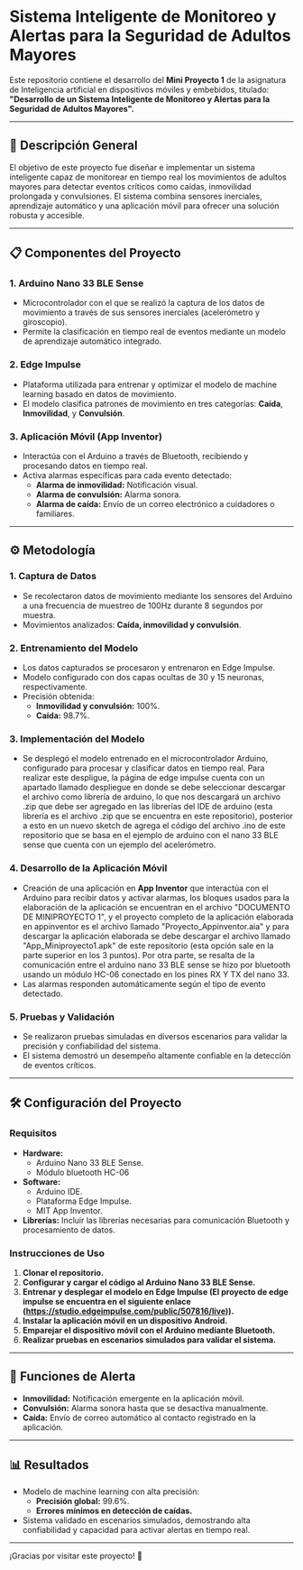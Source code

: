 # Sistema Inteligente de Monitoreo y Alertas para la Seguridad de Adultos Mayores

Este repositorio contiene el desarrollo del **Mini Proyecto 1** de la asignatura de Inteligencia artificial en dispositivos móviles y embebidos, titulado:  
**"Desarrollo de un Sistema Inteligente de Monitoreo y Alertas para la Seguridad de Adultos Mayores".**

---

## 📜 **Descripción General**
El objetivo de este proyecto fue diseñar e implementar un sistema inteligente capaz de monitorear en tiempo real los movimientos de adultos mayores para detectar eventos críticos como caídas, inmovilidad prolongada y convulsiones. El sistema combina sensores inerciales, aprendizaje automático y una aplicación móvil para ofrecer una solución robusta y accesible.

---

## 📋 **Componentes del Proyecto**

### 1. **Arduino Nano 33 BLE Sense**
- Microcontrolador con el que se realizó la captura de los datos de movimiento a través de sus sensores inerciales (acelerómetro y giroscopio).
- Permite la clasificación en tiempo real de eventos mediante un modelo de aprendizaje automático integrado.

### 2. **Edge Impulse**
- Plataforma utilizada para entrenar y optimizar el modelo de machine learning basado en datos de movimiento.
- El modelo clasifica patrones de movimiento en tres categorías: **Caída**, **Inmovilidad**, y **Convulsión**.

### 3. **Aplicación Móvil (App Inventor)**
- Interactúa con el Arduino a través de Bluetooth, recibiendo y procesando datos en tiempo real.
- Activa alarmas específicas para cada evento detectado:
  - **Alarma de inmovilidad:** Notificación visual.
  - **Alarma de convulsión:** Alarma sonora.
  - **Alarma de caída:** Envío de un correo electrónico a cuidadores o familiares.

---

## ⚙️ **Metodología**

### 1. **Captura de Datos**
- Se recolectaron datos de movimiento mediante los sensores del Arduino a una frecuencia de muestreo de 100Hz durante 8 segundos por muestra.
- Movimientos analizados: **Caída, inmovilidad y convulsión**.

### 2. **Entrenamiento del Modelo**
- Los datos capturados se procesaron y entrenaron en Edge Impulse.
- Modelo configurado con dos capas ocultas de 30 y 15 neuronas, respectivamente.
- Precisión obtenida:
  - **Inmovilidad y convulsión:** 100%.
  - **Caída:** 98.7%.

### 3. **Implementación del Modelo**
- Se desplegó el modelo entrenado en el microcontrolador Arduino, configurado para procesar y clasificar datos en tiempo real. Para realizar este despligue, la página de edge impulse cuenta con un apartado llamado despliegue en donde se debe seleccionar descargar el archivo como librería de arduino, lo que nos descargará un archivo .zip que debe ser agregado en las librerías del IDE de arduino (esta librería es el archivo .zip que se encuentra en este repositorio), posterior a esto en un nuevo sketch de agrega el código del archivo .ino de este repositorio que se basa en el ejemplo de arduino con el nano 33 BLE sense que cuenta con un ejemplo del acelerómetro.

### 4. **Desarrollo de la Aplicación Móvil**
- Creación de una aplicación en **App Inventor** que interactúa con el Arduino para recibir datos y activar alarmas, los bloques usados para la elaboración de la aplicación se encuentran en el archivo "DOCUMENTO DE MINIPROYECTO 1", y el proyecto completo de la aplicación elaborada en appinventor es el archivo llamado "Proyecto_Appinventor.aia" y para descargar la aplicación elaborada se debe descargar el archivo llamado "App_Miniproyecto1.apk" de este repositorio (esta opción sale en la parte superior en los 3 puntos). Por otra parte, se resalta de la comunicación entre el arduino nano 33 BLE sense se hizo por bluetooth usando un módulo HC-06 conectado en los pines RX Y TX del nano 33.
- Las alarmas responden automáticamente según el tipo de evento detectado.

### 5. **Pruebas y Validación**
- Se realizaron pruebas simuladas en diversos escenarios para validar la precisión y confiabilidad del sistema.
- El sistema demostró un desempeño altamente confiable en la detección de eventos críticos.

---

## 🛠 **Configuración del Proyecto**

### Requisitos
- **Hardware:**
  - Arduino Nano 33 BLE Sense.
  - Módulo bluetooth HC-06
- **Software:**
  - Arduino IDE.
  - Plataforma Edge Impulse.
  - MIT App Inventor.
- **Librerías:** Incluir las librerías necesarias para comunicación Bluetooth y procesamiento de datos.

### Instrucciones de Uso
1. **Clonar el repositorio.**
2. **Configurar y cargar el código al Arduino Nano 33 BLE Sense.**
3. **Entrenar y desplegar el modelo en Edge Impulse (El proyecto de edge impulse se encuentra en el siguiente enlace (https://studio.edgeimpulse.com/public/507816/live)).**
4. **Instalar la aplicación móvil en un dispositivo Android.**
5. **Emparejar el dispositivo móvil con el Arduino mediante Bluetooth.**
6. **Realizar pruebas en escenarios simulados para validar el sistema.**

---

## 🚨 **Funciones de Alerta**
- **Inmovilidad:** Notificación emergente en la aplicación móvil.
- **Convulsión:** Alarma sonora hasta que se desactiva manualmente.
- **Caída:** Envío de correo automático al contacto registrado en la aplicación.

---

## 📊 **Resultados**
- Modelo de machine learning con alta precisión:
  - **Precisión global:** 99.6%.
  - **Errores mínimos en detección de caídas.**
- Sistema validado en escenarios simulados, demostrando alta confiabilidad y capacidad para activar alertas en tiempo real.

---

¡Gracias por visitar este proyecto! 🌟
